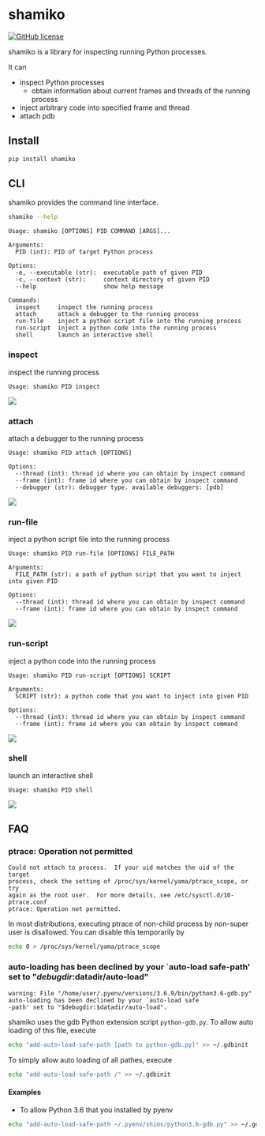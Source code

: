 # shamiko
[![GitHub license](https://img.shields.io/github/license/bonprosoft/shamiko.svg)](https://github.com/bonprosoft/shamiko)

shamiko is a library for inspecting running Python processes.

It can
- inspect Python processes
  - obtain information about current frames and threads of the running process
- inject arbitrary code into specified frame and thread
- attach pdb

## Install

```sh
pip install shamiko
```

## CLI

shamiko provides the command line interface.

```sh
shamiko --help
```

```
Usage: shamiko [OPTIONS] PID COMMAND [ARGS]...

Arguments:
  PID (int): PID of target Python process

Options:
  -e, --executable (str):  executable path of given PID
  -c, --context (str):     context directory of given PID
  --help                   show help message

Commands:
  inspect     inspect the running process
  attach      attach a debugger to the running process
  run-file    inject a python script file into the running process
  run-script  inject a python code into the running process
  shell       launch an interactive shell
```

### inspect

inspect the running process

```
Usage: shamiko PID inspect
```

![](./imgs/inspect.gif)

### attach

attach a debugger to the running process

```
Usage: shamiko PID attach [OPTIONS]

Options:
  --thread (int): thread id where you can obtain by inspect command
  --frame (int): frame id where you can obtain by inspect command
  --debugger (str): debugger type. available debuggers: [pdb]
```

![](./imgs/attach.gif)

### run-file

inject a python script file into the running process

```
Usage: shamiko PID run-file [OPTIONS] FILE_PATH

Arguments:
  FILE_PATH (str): a path of python script that you want to inject into given PID

Options:
  --thread (int): thread id where you can obtain by inspect command
  --frame (int): frame id where you can obtain by inspect command
```

![](./imgs/runfile.gif)

### run-script

inject a python code into the running process

```
Usage: shamiko PID run-script [OPTIONS] SCRIPT

Arguments:
  SCRIPT (str): a python code that you want to inject into given PID

Options:
  --thread (int): thread id where you can obtain by inspect command
  --frame (int): frame id where you can obtain by inspect command
```

![](./imgs/runscript.gif)

### shell

launch an interactive shell

```
Usage: shamiko PID shell
```

![](./imgs/shell.gif)

## FAQ

### ptrace: Operation not permitted

```
Could not attach to process.  If your uid matches the uid of the target
process, check the setting of /proc/sys/kernel/yama/ptrace_scope, or try
again as the root user.  For more details, see /etc/sysctl.d/10-ptrace.conf
ptrace: Operation not permitted.
```

In most distributions, executing ptrace of non-child process by non-super user is disallowed.
You can disable this temporarily by
```sh
echo 0 > /proc/sys/kernel/yama/ptrace_scope
```

### auto-loading has been declined by your `auto-load safe-path' set to "$debugdir:$datadir/auto-load"

```
warning: File "/home/user/.pyenv/versions/3.6.9/bin/python3.6-gdb.py" auto-loading has been declined by your `auto-load safe
-path' set to "$debugdir:$datadir/auto-load".
```

shamiko uses the gdb Python extension script `python-gdb.py`.
To allow auto loading of this file, execute
```sh
echo "add-auto-load-safe-path [path to python-gdb.py]" >> ~/.gdbinit
```
To simply allow auto loading of all pathes, execute
```sh
echo "add-auto-load-safe-path /" >> ~/.gdbinit
```

#### Examples

- To allow Python 3.6 that you installed by pyenv
```sh
echo "add-auto-load-safe-path ~/.pyenv/shims/python3.6-gdb.py" >> ~/.gdbinit
```
